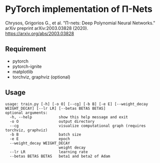 # PyTorch implementation of Π-Nets

Chrysos, Grigorios G., et al. "Π-nets: Deep Polynomial Neural Networks." arXiv preprint arXiv:2003.03828 (2020).  
https://arxiv.org/abs/2003.03828

## Requirement
- pytorch
- pytorch-ignite
- matplotlib
- torchviz, graphviz (optional)

## Usage

```
usage: train.py [-h] [-o O] [--cg] [-b B] [-e E] [--weight_decay WEIGHT_DECAY] [--lr LR] [--betas BETAS BETAS]
optional arguments:
  -h, --help            show this help message and exit
  -o O                  output directory
  --cg                  visualize computational graph (requires torchviz, graphviz)
  -b B                  batch size
  -e E                  epoch
  --weight_decay WEIGHT_DECAY
                        weight decay
  --lr LR               learning rate
  --betas BETAS BETAS   beta1 and beta2 of Adam
```